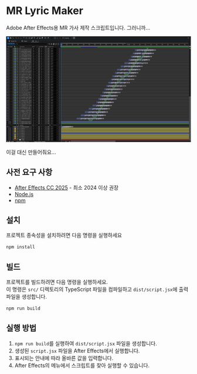 # MR Lyric Maker

Adobe After Effects용 MR 가사 제작 스크립트입니다. 그러니까...

![thumbnail](./.github/thumbnail.png)

이걸 대신 만들어줘요...

## 사전 요구 사항

- [After Effects CC 2025](https://www.adobe.com/kr/products/aftereffects.html) - 최소 2024 이상 권장
- [Node.js](https://nodejs.org/)
- [npm](https://www.npmjs.com/)

## 설치

프로젝트 종속성을 설치하려면 다음 명령을 실행하세요

```bash
npm install
```

## 빌드

프로젝트를 빌드하려면 다음 명령을 실행하세요.  
이 명령은 `src/` 디렉토리의 TypeScript 파일을 컴파일하고 `dist/script.jsx`에 출력 파일을 생성합니다.

```bash
npm run build
```

## 실행 방법

1.  `npm run build`를 실행하여 `dist/script.jsx` 파일을 생성합니다.
2.  생성된 `script.jsx` 파일을 After Effects에서 실행합니다.
3.  표시되는 안내에 따라 올바른 값을 입력합니다.
4.  After Effects의 메뉴에서 스크립트를 찾아 실행할 수 있습니다.
